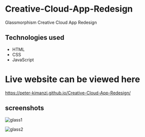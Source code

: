 # Creative-Cloud-App-Redesign

Glassmorphism Creative Cloud App Redesign

## Technologies used

* HTML
* CSS
* JavaScript

# Live website can be viewed here

https://peter-kimanzi.github.io/Creative-Cloud-App-Redesign/


## screenshots

![glass1](https://user-images.githubusercontent.com/71552773/169787993-f431e99e-e3ad-456b-92b2-300003fd6972.PNG)


![glass2](https://user-images.githubusercontent.com/71552773/169788163-b9738b4c-3405-4365-a180-2436746f2455.PNG)
